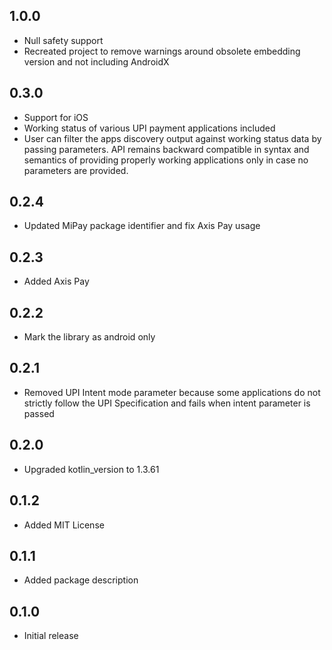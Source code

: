 ## 1.0.0

- Null safety support
- Recreated project to remove warnings around obsolete embedding version and not including AndroidX

## 0.3.0

- Support for iOS
- Working status of various UPI payment applications included
- User can filter the apps discovery output against working status data by passing parameters. API remains backward compatible in syntax and semantics of providing properly working applications only in case no parameters are provided.

## 0.2.4

- Updated MiPay package identifier and fix Axis Pay usage

## 0.2.3

- Added Axis Pay

## 0.2.2

- Mark the library as android only

## 0.2.1

- Removed UPI Intent mode parameter because some applications do not strictly follow the UPI Specification and fails when intent parameter is passed

## 0.2.0

- Upgraded kotlin_version to 1.3.61

## 0.1.2

- Added MIT License

## 0.1.1

- Added package description

## 0.1.0

- Initial release

